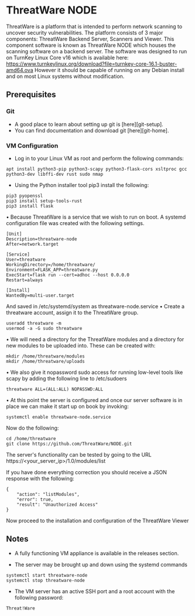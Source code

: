 # ThreatWare NODE
ThreatWare is a platform that is intended to perform network scanning to uncover security vulnerabilities. The platform consists of 3 major components: ThreatWare Backend Server, Scanners and Viewer. This component software is known as ThreatWare NODE which houses the
scanning software on a backend server. The software was designed to run on TurnKey Linux Core v16 which is available here: https://www.turnkeylinux.org/download?file=turnkey-core-16.1-buster-amd64.ova  However it should be capable of running on any Debian install and on most Linux systems without modification.
## Prerequisites

### Git

- A good place to learn about setting up git is [here][git-setup].
- You can find documentation and download git [here][git-home].

### VM Configuration

- Log in to your Linux VM as root and perform the following commands:
```
apt install python3-pip python3-scapy python3-flask-cors xsltproc gcc python3-dev libffi-dev rust sudo nmap
```
- Using the Python installer tool pip3 install the following:
```pip3 install setup-tools
pip3 pyopenssl
pip3 install setup-tools-rust
pip3 install flask
```
•	Because ThreatWare is a service that we wish to run on boot.   A systemd configuration file was created with the following settings.
```
[Unit]
Description=threatware-node
After=network.target

[Service]
User=threatware
WorkingDirectory=/home/threatware/
Environment=FLASK_APP=threatware.py
ExecStart=flask run --cert=adhoc --host 0.0.0.0
Restart=always

[Install]
WantedBy=multi-user.target
```
And saved in /etc/systemd/system as threatware-node.service
• Create a threatware account, assign it to the ThreatWare group.  
```
useradd threatware -m
usermod -a -G sudo threatware
```
•	We will need a directory for the ThreatWare modules and a directory for new modules to be uploaded into.  These can be created with:
```
mkdir /home/threatware/modules
mkdir /home/threatware/uploads
```
•	We also give it nopassword sudo access for running low-level tools like scapy by adding the following line to /etc/sudoers
```
threatware ALL=(ALL:ALL) NOPASSWD:ALL
```
•	At this point the server is configured and once our server software is in place we can make it start up on book by invoking:
```
systemctl enable threatware-node.service
```
Now do the following:
```
cd /home/threatware
git clone https://github.com/ThreatWare/NODE.git
```
The server's functionality can be tested by going to the URL
https://<your_server_ip>/1.0/modules/list

If you have done everything correction you should receive a JSON response with the following:
```
{
    "action": "listModules",
    "error": true,
    "result": "Unauthorized Access"
}
```
Now proceed to the installation and configuration of the ThreatWare Viewer

## Notes

- A fully functioning VM appliance is available in the releases section.

- The server may be brought up and down using the systemd commands

```
systemctl start threatware-node
systemctl stop threatware-node
```
- The VM server has an active SSH port and a root account with the following password:
```
Threat!Ware
````
